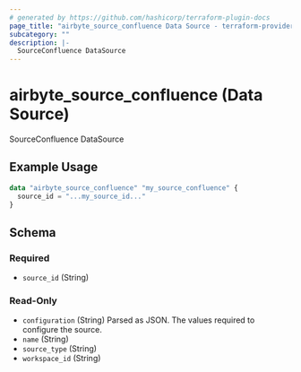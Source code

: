 ```yaml
---
# generated by https://github.com/hashicorp/terraform-plugin-docs
page_title: "airbyte_source_confluence Data Source - terraform-provider-airbyte"
subcategory: ""
description: |-
  SourceConfluence DataSource
---
```


# airbyte_source_confluence (Data Source)

SourceConfluence DataSource

## Example Usage

```terraform
data "airbyte_source_confluence" "my_source_confluence" {
  source_id = "...my_source_id..."
}
```

<!-- schema generated by tfplugindocs -->
## Schema

### Required

- `source_id` (String)

### Read-Only

- `configuration` (String) Parsed as JSON.
The values required to configure the source.
- `name` (String)
- `source_type` (String)
- `workspace_id` (String)


